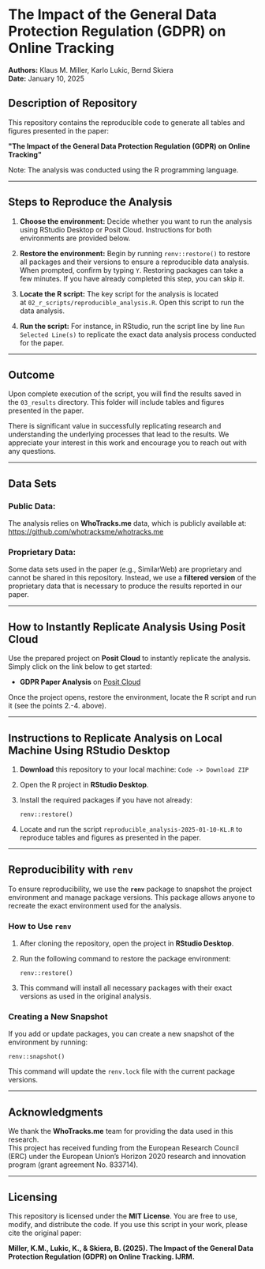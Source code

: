 # The Impact of the General Data Protection Regulation (GDPR) on Online Tracking

**Authors:** Klaus M. Miller, Karlo Lukic, Bernd Skiera\
**Date:** January 10, 2025

## Description of Repository

This repository contains the reproducible code to generate all tables and figures presented in the paper:

**"The Impact of the General Data Protection Regulation (GDPR) on Online Tracking"**

Note: The analysis was conducted using the R programming language.

------------------------------------------------------------------------

## Steps to Reproduce the Analysis

1.  **Choose the environment:** Decide whether you want to run the analysis using RStudio Desktop or Posit Cloud. Instructions for both environments are provided below.

2.  **Restore the environment:** Begin by running `renv::restore()` to restore all packages and their versions to ensure a reproducible data analysis. When prompted, confirm by typing `Y`. Restoring packages can take a few minutes. If you have already completed this step, you can skip it.

3.  **Locate the R script:** The key script for the analysis is located at `02_r_scripts/reproducible_analysis.R`. Open this script to run the data analysis.

4.  **Run the script:** For instance, in RStudio, run the script line by line `Run Selected Line(s)` to replicate the exact data analysis process conducted for the paper.

------------------------------------------------------------------------

## Outcome

Upon complete execution of the script, you will find the results saved in the `03_results` directory. This folder will include tables and figures presented in the paper.

There is significant value in successfully replicating research and understanding the underlying processes that lead to the results. We appreciate your interest in this work and encourage you to reach out with any questions.

------------------------------------------------------------------------

## Data Sets

### Public Data:

The analysis relies on **WhoTracks.me** data, which is publicly available at: <https://github.com/whotracksme/whotracks.me>

### Proprietary Data:

Some data sets used in the paper (e.g., SimilarWeb) are proprietary and cannot be shared in this repository. Instead, we use a **filtered version** of the proprietary data that is necessary to produce the results reported in our paper.

------------------------------------------------------------------------

## How to Instantly Replicate Analysis Using Posit Cloud

Use the prepared project on **Posit Cloud** to instantly replicate the analysis. Simply click on the link below to get started:

-   **GDPR Paper Analysis** on [Posit Cloud](https://posit.cloud/project/%3Cproject-id%3E)

Once the project opens, restore the environment, locate the R script and run it (see the points 2.-4. above).

------------------------------------------------------------------------

## Instructions to Replicate Analysis on Local Machine Using RStudio Desktop

1.  **Download** this repository to your local machine: `Code -> Download ZIP`

2.  Open the R project in **RStudio Desktop**.

3.  Install the required packages if you have not already:

    ```         
    renv::restore()
    ```

4.  Locate and run the script `reproducible_analysis-2025-01-10-KL.R` to reproduce tables and figures as presented in the paper.

------------------------------------------------------------------------

## Reproducibility with `renv`

To ensure reproducibility, we use the **`renv`** package to snapshot the project environment and manage package versions. This package allows anyone to recreate the exact environment used for the analysis.

### How to Use `renv`

1.  After cloning the repository, open the project in **RStudio Desktop**.

2.  Run the following command to restore the package environment:

    ```         
    renv::restore()
    ```

3.  This command will install all necessary packages with their exact versions as used in the original analysis.

### Creating a New Snapshot

If you add or update packages, you can create a new snapshot of the environment by running:

```         
renv::snapshot()
```

This command will update the `renv.lock` file with the current package versions.

------------------------------------------------------------------------

## Acknowledgments

We thank the **WhoTracks.me** team for providing the data used in this research.\
This project has received funding from the European Research Council (ERC) under the European Union’s Horizon 2020 research and innovation program (grant agreement No. 833714).

------------------------------------------------------------------------

## Licensing

This repository is licensed under the **MIT License**. You are free to use, modify, and distribute the code. If you use this script in your work, please cite the original paper:

**Miller, K.M., Lukic, K., & Skiera, B. (2025). The Impact of the General Data Protection Regulation (GDPR) on Online Tracking. IJRM.**
